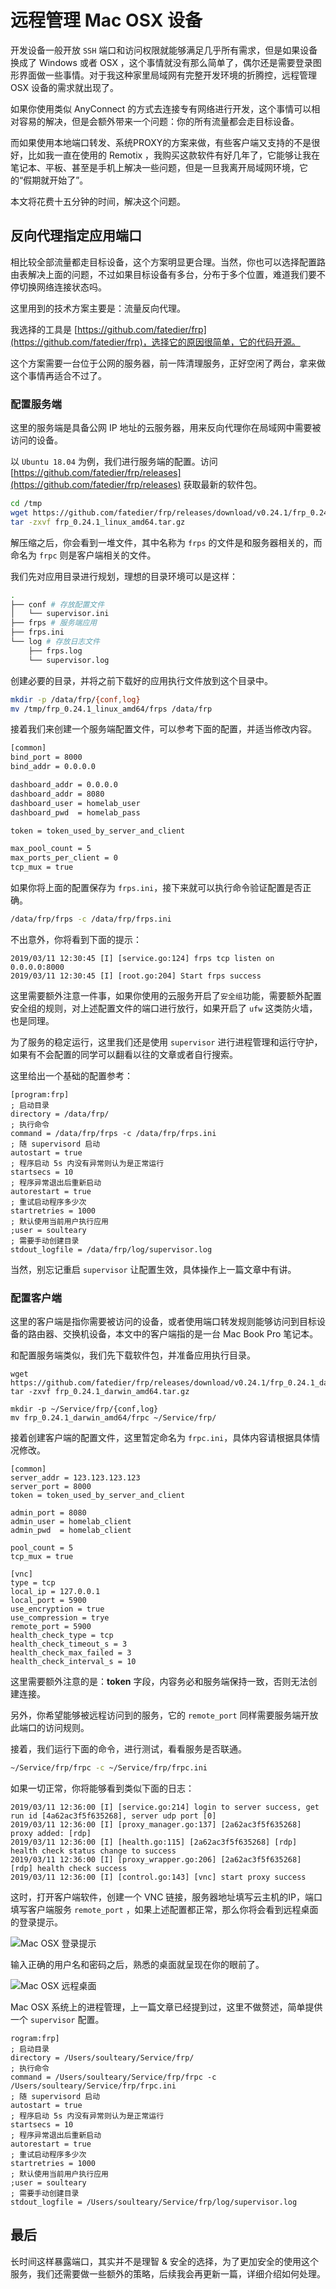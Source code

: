 # 远程管理 Mac OSX 设备

开发设备一般开放 `SSH` 端口和访问权限就能够满足几乎所有需求，但是如果设备换成了 Windows 或者 OSX ，这个事情就没有那么简单了，偶尔还是需要登录图形界面做一些事情。对于我这种家里局域网有完整开发环境的折腾控，远程管理 OSX 设备的需求就出现了。

如果你使用类似 AnyConnect 的方式去连接专有网络进行开发，这个事情可以相对容易的解决，但是会额外带来一个问题：你的所有流量都会走目标设备。

而如果使用本地端口转发、系统PROXY的方案来做，有些客户端又支持的不是很好，比如我一直在使用的 Remotix ，我购买这款软件有好几年了，它能够让我在笔记本、平板、甚至是手机上解决一些问题，但是一旦我离开局域网环境，它的“假期就开始了”。

本文将花费十五分钟的时间，解决这个问题。

## 反向代理指定应用端口

相比较全部流量都走目标设备，这个方案明显更合理。当然，你也可以选择配置路由表解决上面的问题，不过如果目标设备有多台，分布于多个位置，难道我们要不停切换网络连接状态吗。

这里用到的技术方案主要是：流量反向代理。

我选择的工具是 [https://github.com/fatedier/frp](https://github.com/fatedier/frp)，选择它的原因很简单，它的代码开源。

这个方案需要一台位于公网的服务器，前一阵清理服务，正好空闲了两台，拿来做这个事情再适合不过了。

### 配置服务端

这里的服务端是具备公网 IP 地址的云服务器，用来反向代理你在局域网中需要被访问的设备。

以 `Ubuntu 18.04` 为例，我们进行服务端的配置。访问 [https://github.com/fatedier/frp/releases](https://github.com/fatedier/frp/releases) 获取最新的软件包。

```bash
cd /tmp
wget https://github.com/fatedier/frp/releases/download/v0.24.1/frp_0.24.1_linux_amd64.tar.gz
tar -zxvf frp_0.24.1_linux_amd64.tar.gz
```

解压缩之后，你会看到一堆文件，其中名称为 `frps` 的文件是和服务器相关的，而命名为 `frpc` 则是客户端相关的文件。

我们先对应用目录进行规划，理想的目录环境可以是这样：

```bash
.
├── conf # 存放配置文件
│   └── supervisor.ini
├── frps # 服务端应用
├── frps.ini
└── log # 存放日志文件
    ├── frps.log
    └── supervisor.log
```

创建必要的目录，并将之前下载好的应用执行文件放到这个目录中。

```bash
mkdir -p /data/frp/{conf,log}
mv /tmp/frp_0.24.1_linux_amd64/frps /data/frp
```

接着我们来创建一个服务端配置文件，可以参考下面的配置，并适当修改内容。

```bash
[common]
bind_port = 8000
bind_addr = 0.0.0.0

dashboard_addr = 0.0.0.0
dashboard_addr = 8080
dashboard_user = homelab_user
dashboard_pwd  = homelab_pass

token = token_used_by_server_and_client

max_pool_count = 5
max_ports_per_client = 0
tcp_mux = true
```

如果你将上面的配置保存为 `frps.ini`，接下来就可以执行命令验证配置是否正确。

```bash
/data/frp/frps -c /data/frp/frps.ini
```

不出意外，你将看到下面的提示：

```TeXT
2019/03/11 12:30:45 [I] [service.go:124] frps tcp listen on 0.0.0.0:8000
2019/03/11 12:30:45 [I] [root.go:204] Start frps success
```

这里需要额外注意一件事，如果你使用的云服务开启了`安全组`功能，需要额外配置安全组的规则，对上述配置文件的端口进行放行，如果开启了 `ufw` 这类防火墙，也是同理。

为了服务的稳定运行，这里我们还是使用 `supervisor` 进行进程管理和运行守护，如果有不会配置的同学可以翻看以往的文章或者自行搜索。

这里给出一个基础的配置参考：

```TeXT
[program:frp]
; 启动目录
directory = /data/frp/
; 执行命令
command = /data/frp/frps -c /data/frp/frps.ini
; 随 supervisord 启动
autostart = true
; 程序启动 5s 内没有异常则认为是正常运行
startsecs = 10
; 程序异常退出后重新启动
autorestart = true
; 重试启动程序多少次
startretries = 1000
; 默认使用当前用户执行应用
;user = soulteary
; 需要手动创建目录
stdout_logfile = /data/frp/log/supervisor.log
```

当然，别忘记重启 `supervisor` 让配置生效，具体操作上一篇文章中有讲。

### 配置客户端

这里的客户端是指你需要被访问的设备，或者使用端口转发规则能够访问到目标设备的路由器、交换机设备，本文中的客户端指的是一台 Mac Book Pro 笔记本。

和配置服务端类似，我们先下载软件包，并准备应用执行目录。

```TeXT
wget https://github.com/fatedier/frp/releases/download/v0.24.1/frp_0.24.1_darwin_amd64.tar.gz
tar -zxvf frp_0.24.1_darwin_amd64.tar.gz

mkdir -p ~/Service/frp/{conf,log}
mv frp_0.24.1_darwin_amd64/frpc ~/Service/frp/
```

接着创建客户端的配置文件，这里暂定命名为 `frpc.ini`，具体内容请根据具体情况修改。

```TeXT
[common]
server_addr = 123.123.123.123
server_port = 8000
token = token_used_by_server_and_client

admin_port = 8080
admin_user = homelab_client
admin_pwd  = homelab_client

pool_count = 5
tcp_mux = true

[vnc]
type = tcp
local_ip = 127.0.0.1
local_port = 5900
use_encryption = true
use_compression = trye
remote_port = 5900
health_check_type = tcp
health_check_timeout_s = 3
health_check_max_failed = 3
health_check_interval_s = 10
```

这里需要额外注意的是：**token** 字段，内容务必和服务端保持一致，否则无法创建连接。

另外，你希望能够被远程访问到的服务，它的 `remote_port` 同样需要服务端开放此端口的访问规则。

接着，我们运行下面的命令，进行测试，看看服务是否联通。

```bash
~/Service/frp/frpc -c ~/Service/frp/frpc.ini
```

如果一切正常，你将能够看到类似下面的日志：

```TeXT
2019/03/11 12:36:00 [I] [service.go:214] login to server success, get run id [4a62ac3f5f635268], server udp port [0]
2019/03/11 12:36:00 [I] [proxy_manager.go:137] [2a62ac3f5f635268] proxy added: [rdp]
2019/03/11 12:36:00 [I] [health.go:115] [2a62ac3f5f635268] [rdp] health check status change to success
2019/03/11 12:36:00 [I] [proxy_wrapper.go:206] [2a62ac3f5f635268] [rdp] health check success
2019/03/11 12:36:00 [I] [control.go:143] [vnc] start proxy success
```

这时，打开客户端软件，创建一个 VNC 链接，服务器地址填写云主机的IP，端口填写客户端服务 `remote_port` ，如果上述配置都正常，那么你将会看到远程桌面的登录提示。

![Mac OSX 登录提示](https://attachment.soulteary.com/2019/03/11/mac-osx-vnc-prompt.png)

输入正确的用户名和密码之后，熟悉的桌面就呈现在你的眼前了。

![Mac OSX 远程桌面](https://attachment.soulteary.com/2019/03/11/mac-osx-vnc-desktop.png)

Mac OSX 系统上的进程管理，上一篇文章已经提到过，这里不做赘述，简单提供一个 `supervisor` 配置。

```TeXT
rogram:frp]
; 启动目录
directory = /Users/soulteary/Service/frp/
; 执行命令
command = /Users/soulteary/Service/frp/frpc -c /Users/soulteary/Service/frp/frpc.ini
; 随 supervisord 启动
autostart = true
; 程序启动 5s 内没有异常则认为是正常运行
startsecs = 10
; 程序异常退出后重新启动
autorestart = true
; 重试启动程序多少次
startretries = 1000
; 默认使用当前用户执行应用
;user = soulteary
; 需要手动创建目录
stdout_logfile = /Users/soulteary/Service/frp/log/supervisor.log
```

## 最后

长时间这样暴露端口，其实并不是理智 & 安全的选择，为了更加安全的使用这个服务，我们还需要做一些额外的策略，后续我会再更新一篇，详细介绍如何处理。
